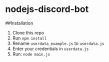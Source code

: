 # nodejs-discord-bot

##Installation
1. Clone this repo
2. Run `npm install`
3. Rename `userdata_example.js` to `userdata.js`
4. Enter your credentials in `userdata.js`
5. Run: `node main.js`
